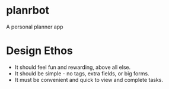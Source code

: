 # planrbot
A personal planner app

# Design Ethos
- It should feel fun and rewarding, above all else.
- It should be simple - no tags, extra fields, or big forms.
- It must be convenient and quick to view and complete tasks.
